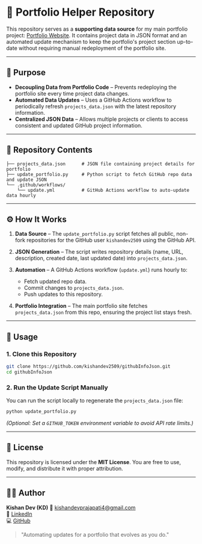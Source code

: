 # 📂 Portfolio Helper Repository

This repository serves as a **supporting data source** for my main portfolio project: [Portfolio Website](https://github.com/kishandev2509/portfolio). It contains project data in JSON format and an automated update mechanism to keep the portfolio's project section up-to-date without requiring manual redeployment of the portfolio site.

---

## 📌 Purpose

* **Decoupling Data from Portfolio Code** – Prevents redeploying the portfolio site every time project data changes.
* **Automated Data Updates** – Uses a GitHub Actions workflow to periodically refresh `projects_data.json` with the latest repository information.
* **Centralized JSON Data** – Allows multiple projects or clients to access consistent and updated GitHub project information.

---

## 📁 Repository Contents

```
├── projects_data.json      # JSON file containing project details for portfolio
├── update_portfolio.py     # Python script to fetch GitHub repo data and update JSON
└── .github/workflows/
    └── update.yml          # GitHub Actions workflow to auto-update data hourly
```

---

## ⚙️ How It Works

1. **Data Source** – The `update_portfolio.py` script fetches all public, non-fork repositories for the GitHub user `kishandev2509` using the GitHub API.
2. **JSON Generation** – The script writes repository details (name, URL, description, created date, last updated date) into `projects_data.json`.
3. **Automation** – A GitHub Actions workflow (`update.yml`) runs hourly to:

   * Fetch updated repo data.
   * Commit changes to `projects_data.json`.
   * Push updates to this repository.
4. **Portfolio Integration** – The main portfolio site fetches `projects_data.json` from this repo, ensuring the project list stays fresh.

---

## 🚀 Usage

### 1. Clone this Repository

```bash
git clone https://github.com/kishandev2509/githubInfoJson.git
cd githubInfoJson
```

### 2. Run the Update Script Manually

You can run the script locally to regenerate the `projects_data.json` file:

```bash
python update_portfolio.py
```

*(Optional: Set a `GITHUB_TOKEN` environment variable to avoid API rate limits.)*

---

## 📜 License

This repository is licensed under the **MIT License**. You are free to use, modify, and distribute it with proper attribution.

---

## 🙋‍♂️ Author

**Kishan Dev (KD)**
📧 [kishandevprajapati4@gmail.com](mailto:kishandevprajapati4@gmail.com)\
🔗 [LinkedIn](https://linkedin.com/in/kishandev2509)\
💻 [GitHub](https://github.com/kishandev2509)

> "Automating updates for a portfolio that evolves as you do."
